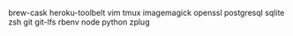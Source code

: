 brew-cask
heroku-toolbelt
vim
tmux
imagemagick
openssl
postgresql
sqlite
zsh
git
git-lfs
rbenv
node
python
zplug
